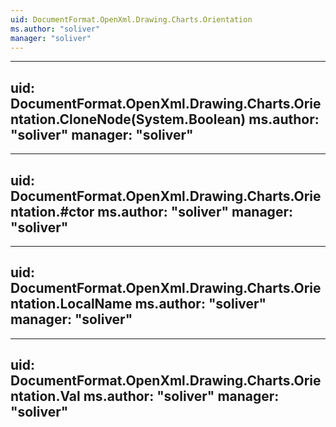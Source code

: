 ```yaml
---
uid: DocumentFormat.OpenXml.Drawing.Charts.Orientation
ms.author: "soliver"
manager: "soliver"
---
```


---
uid: DocumentFormat.OpenXml.Drawing.Charts.Orientation.CloneNode(System.Boolean)
ms.author: "soliver"
manager: "soliver"
---

---
uid: DocumentFormat.OpenXml.Drawing.Charts.Orientation.#ctor
ms.author: "soliver"
manager: "soliver"
---

---
uid: DocumentFormat.OpenXml.Drawing.Charts.Orientation.LocalName
ms.author: "soliver"
manager: "soliver"
---

---
uid: DocumentFormat.OpenXml.Drawing.Charts.Orientation.Val
ms.author: "soliver"
manager: "soliver"
---
